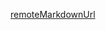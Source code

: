 [remoteMarkdownUrl](https://raw.githubusercontent.com/masum-mollik-rocketml/Remote-Docsify/refs/heads/development/get-started.md)
